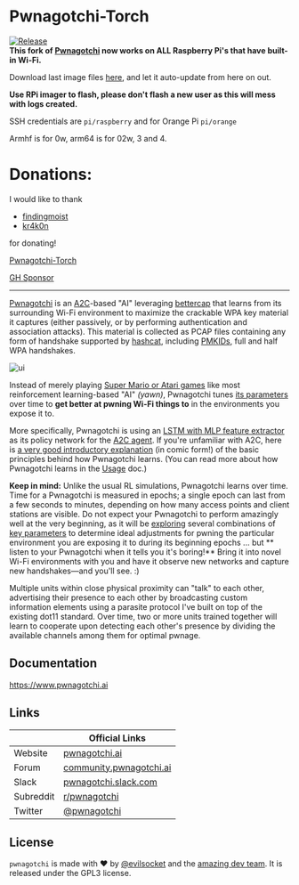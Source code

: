 # Pwnagotchi-Torch
<a href="https://github.com/jayofelony/pwnagotchi/releases/latest"><img alt="Release" src="https://img.shields.io/github/release/jayofelony/pwnagotchi.svg"></a><br/>
**This fork of [Pwnagotchi](https://www.pwnagotchi.ai) now works on **ALL** Raspberry Pi's that have built-in Wi-Fi.**

Download last image files [here](https://github.com/jayofelony/pwnagotchi-torch/releases/tag/v2.5.4), and let it auto-update from here on out.

**Use RPi imager to flash, please don't flash a new user as this will mess with logs created.**

SSH credentials are `pi/raspberry` and for Orange Pi `pi/orange`

Armhf is for 0w, arm64 is for 02w, 3 and 4.

# Donations: 
I would like to thank 
- [findingmoist](https://github.com/findingmoist) 
- [kr4k0n](https://github.com/kr4k0n)

for donating!

[Pwnagotchi-Torch](https://www.patreon.com/pwnagotchi_torch)

[GH Sponsor](https://github.com/sponsors/jayofelony)

---

[Pwnagotchi](https://pwnagotchi.ai/) is an [A2C](https://hackernoon.com/intuitive-rl-intro-to-advantage-actor-critic-a2c-4ff545978752)-based "AI" leveraging [bettercap](https://www.bettercap.org/) that learns from its surrounding Wi-Fi environment to maximize the crackable WPA key material it captures (either passively, or by performing authentication and association attacks). This material is collected as PCAP files containing any form of handshake supported by [hashcat](https://hashcat.net/hashcat/), including [PMKIDs](https://www.evilsocket.net/2019/02/13/Pwning-WiFi-networks-with-bettercap-and-the-PMKID-client-less-attack/), 
full and half WPA handshakes.

![ui](https://i.imgur.com/X68GXrn.png)

Instead of merely playing [Super Mario or Atari games](https://becominghuman.ai/getting-mario-back-into-the-gym-setting-up-super-mario-bros-in-openais-gym-8e39a96c1e41?gi=c4b66c3d5ced) like most reinforcement learning-based "AI" *(yawn)*, Pwnagotchi tunes [its parameters](https://github.com/evilsocket/pwnagotchi/blob/master/pwnagotchi/defaults.toml) over time to **get better at pwning Wi-Fi things to** in the environments you expose it to. 

More specifically, Pwnagotchi is using an [LSTM with MLP feature extractor](https://stable-baselines.readthedocs.io/en/master/modules/policies.html#stable_baselines.common.policies.MlpLstmPolicy) as its policy network for the [A2C agent](https://stable-baselines.readthedocs.io/en/master/modules/a2c.html). If you're unfamiliar with A2C, here is [a very good introductory explanation](https://hackernoon.com/intuitive-rl-intro-to-advantage-actor-critic-a2c-4ff545978752) (in comic form!) of the basic principles behind how Pwnagotchi learns. (You can read more about how Pwnagotchi learns in the [Usage](https://www.pwnagotchi.ai/usage/#training-the-ai) doc.)

**Keep in mind:** Unlike the usual RL simulations, Pwnagotchi learns over time. Time for a Pwnagotchi is measured in epochs; a single epoch can last from a few seconds to minutes, depending on how many access points and client stations are visible. Do not expect your Pwnagotchi to perform amazingly well at the very beginning, as it will be [exploring](https://hackernoon.com/intuitive-rl-intro-to-advantage-actor-critic-a2c-4ff545978752) several combinations of [key parameters](https://www.pwnagotchi.ai/usage/#training-the-ai) to determine ideal adjustments for pwning the particular environment you are exposing it to during its beginning epochs ... but ** listen to your Pwnagotchi when it tells you it's boring!** Bring it into novel Wi-Fi environments with you and have it observe new networks and capture new handshakes—and you'll see. :)

Multiple units within close physical proximity can "talk" to each other, advertising their presence to each other by broadcasting custom information elements using a parasite protocol I've built on top of the existing dot11 standard. Over time, two or more units trained together will learn to cooperate upon detecting each other's presence by dividing the available channels among them for optimal pwnage.

## Documentation

https://www.pwnagotchi.ai

## Links

| &nbsp;    | Official Links                                              |
|-----------|-------------------------------------------------------------|
| Website   | [pwnagotchi.ai](https://pwnagotchi.ai/)                     |
| Forum     | [community.pwnagotchi.ai](https://community.pwnagotchi.ai/) |
| Slack     | [pwnagotchi.slack.com](https://invite.pwnagotchi.ai/)       |
| Subreddit | [r/pwnagotchi](https://www.reddit.com/r/pwnagotchi/)        |
| Twitter   | [@pwnagotchi](https://twitter.com/pwnagotchi)               |

## License

`pwnagotchi` is made with ♥ by [@evilsocket](https://twitter.com/evilsocket) and the [amazing dev team](https://github.com/evilsocket/pwnagotchi/graphs/contributors). It is released under the GPL3 license.
